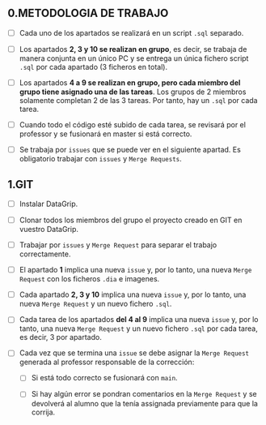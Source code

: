 ## 0.METODOLOGIA DE TRABAJO

- [ ] Cada uno de los apartados se realizará en un script ``.sql`` separado.
- [ ] Los apartados **2, 3 y 10 se realizan en grupo**, es decir, se trabaja de manera conjunta en un único PC y se entrega un única
fichero script ``.sql`` por cada apartado (3 ficheros en total).
- [ ] Los apartados **4 a 9 se realizan en grupo, pero cada miembro del grupo tiene asignado una de las tareas**. Los grupos de 
2 miembros solamente completan 2 de las 3 tareas. Por tanto, hay un ``.sql`` por cada tarea.
- [ ] Cuando todo el código esté subido de cada tarea, se revisará por el professor y se fusionará en master si está correcto.
- [ ] Se trabaja por ``issues`` que se puede ver en el siguiente apartad. Es obligatorio trabajar con ``issues`` y ``Merge Requests``.


## 1.GIT

- [ ] Instalar DataGrip.
- [ ] Clonar todos los miembros del grupo el proyecto creado en GIT en vuestro DataGrip.
- [ ] Trabajar por ``issues`` y ``Merge Request`` para separar el trabajo correctamente.
- [ ] El apartado **1** implica una nueva ``issue`` y, por lo tanto, una nueva ``Merge Request`` con los ficheros ``.dia`` e imagenes.
- [ ] Cada apartado **2, 3 y 10** implica una nueva ``issue`` y, por lo tanto, una nueva ``Merge Request`` y un nuevo fichero ``.sql``.
- [ ] Cada tarea de los apartados **del 4 al 9** implica una nueva ``issue`` y, por lo tanto, una nueva ``Merge Request`` y un nuevo fichero ``.sql`` por cada tarea, es decir, 3 por apartado.
- [ ] Cada vez que se termina una ``issue`` se debe asignar la ``Merge Request`` generada al professor responsable de la corrección:

    * [ ] Si está todo correcto se fusionará con ``main``.
    * [ ] Si hay algún error se pondran comentarios en la ``Merge Request`` y se devolverá al alumno que la tenía assignada previamente para que la corrija.

